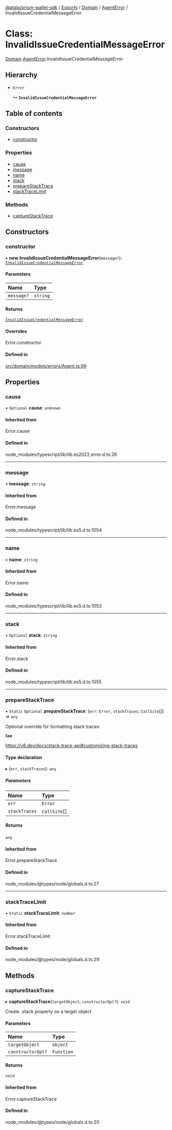 [@atala/prism-wallet-sdk](../README.md) / [Exports](../modules.md) / [Domain](../modules/Domain.md) / [AgentError](../modules/Domain.AgentError.md) / InvalidIssueCredentialMessageError

# Class: InvalidIssueCredentialMessageError

[Domain](../modules/Domain.md).[AgentError](../modules/Domain.AgentError.md).InvalidIssueCredentialMessageError

## Hierarchy

- `Error`

  ↳ **`InvalidIssueCredentialMessageError`**

## Table of contents

### Constructors

- [constructor](Domain.AgentError.InvalidIssueCredentialMessageError.md#constructor)

### Properties

- [cause](Domain.AgentError.InvalidIssueCredentialMessageError.md#cause)
- [message](Domain.AgentError.InvalidIssueCredentialMessageError.md#message)
- [name](Domain.AgentError.InvalidIssueCredentialMessageError.md#name)
- [stack](Domain.AgentError.InvalidIssueCredentialMessageError.md#stack)
- [prepareStackTrace](Domain.AgentError.InvalidIssueCredentialMessageError.md#preparestacktrace)
- [stackTraceLimit](Domain.AgentError.InvalidIssueCredentialMessageError.md#stacktracelimit)

### Methods

- [captureStackTrace](Domain.AgentError.InvalidIssueCredentialMessageError.md#capturestacktrace)

## Constructors

### constructor

• **new InvalidIssueCredentialMessageError**(`message?`): [`InvalidIssueCredentialMessageError`](Domain.AgentError.InvalidIssueCredentialMessageError.md)

#### Parameters

| Name | Type |
| :------ | :------ |
| `message?` | `string` |

#### Returns

[`InvalidIssueCredentialMessageError`](Domain.AgentError.InvalidIssueCredentialMessageError.md)

#### Overrides

Error.constructor

#### Defined in

[src/domain/models/errors/Agent.ts:99](https://github.com/hyperledger/identus-edge-agent-sdk-ts/blob/1a3abf65a2f89b4ecd0f28af600329805573d6fc/src/domain/models/errors/Agent.ts#L99)

## Properties

### cause

• `Optional` **cause**: `unknown`

#### Inherited from

Error.cause

#### Defined in

node_modules/typescript/lib/lib.es2022.error.d.ts:26

___

### message

• **message**: `string`

#### Inherited from

Error.message

#### Defined in

node_modules/typescript/lib/lib.es5.d.ts:1054

___

### name

• **name**: `string`

#### Inherited from

Error.name

#### Defined in

node_modules/typescript/lib/lib.es5.d.ts:1053

___

### stack

• `Optional` **stack**: `string`

#### Inherited from

Error.stack

#### Defined in

node_modules/typescript/lib/lib.es5.d.ts:1055

___

### prepareStackTrace

▪ `Static` `Optional` **prepareStackTrace**: (`err`: `Error`, `stackTraces`: `CallSite`[]) => `any`

Optional override for formatting stack traces

**`See`**

https://v8.dev/docs/stack-trace-api#customizing-stack-traces

#### Type declaration

▸ (`err`, `stackTraces`): `any`

##### Parameters

| Name | Type |
| :------ | :------ |
| `err` | `Error` |
| `stackTraces` | `CallSite`[] |

##### Returns

`any`

#### Inherited from

Error.prepareStackTrace

#### Defined in

node_modules/@types/node/globals.d.ts:27

___

### stackTraceLimit

▪ `Static` **stackTraceLimit**: `number`

#### Inherited from

Error.stackTraceLimit

#### Defined in

node_modules/@types/node/globals.d.ts:29

## Methods

### captureStackTrace

▸ **captureStackTrace**(`targetObject`, `constructorOpt?`): `void`

Create .stack property on a target object

#### Parameters

| Name | Type |
| :------ | :------ |
| `targetObject` | `object` |
| `constructorOpt?` | `Function` |

#### Returns

`void`

#### Inherited from

Error.captureStackTrace

#### Defined in

node_modules/@types/node/globals.d.ts:20
